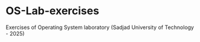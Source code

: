# OS-Lab-exercises
Exercises of Operating System laboratory (Sadjad University of Technology - 2025)
